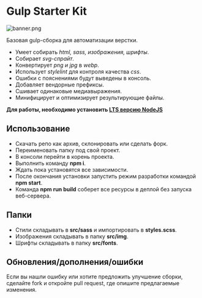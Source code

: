 # Gulp Starter Kit

![banner.png](https://cdn.rawgit.com/axZerk/gulp-starter-kit/741020f0/banner.png)

Базовая gulp-сборка для автоматизации верстки.

* Умеет собирать _html, sass, изображения, шрифты_.
* Собирает _svg-спрайт_.
* Конвертирует _png и jpg_ в _webp_.
* Использует _stylelint_ для контроля качества _css_.
* Ошибки с пояснениями будут выведены в консоль.
* Добавляет вендорные префиксы.
* Сшивает одинаковые медиавыражения.
* Минифицирует и оптимизирует результирующие файлы.

**Для работы, необходимо установить [LTS версию NodeJS](https://nodejs.org/en/)**

## Использование

* Скачать репо как архив, склонировать или сделать форк.
* Переименовать папку под свой проект.
* В консоли перейти в корень проекта.
* Выполнить команду **npm i**.
* Ждать пока установятся все зависимости.
* После окончания установки запустить режим разработки командой **npm start**.
* Команда **npm run build** соберет все ресурсы в деплой без запуска веб-сервера.

## Папки

* Стили складывать в **src/sass** и импортировать в **styles.scss**.
* Изображения складывать в папку **src/img**.
* Шрифты складывать в папку **src/fonts**.

## Обновления/дополнения/ошибки

Если вы нашли ошибку или хотите предложить улучшение сборки, сделайте fork и откройте pull request, где опишите предлагаемые изменения.
